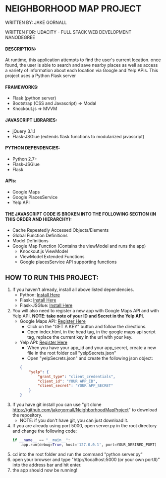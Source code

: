 
# NEIGHBORHOOD MAP PROJECT  
<p>WRITTEN BY: JAKE GORNALL</p>
<p>WRITTEN FOR: UDACITY - FULL STACK WEB DEVELOPMENT NANODEGREE</p>
 
#### DESCRIPTION:  
<p>At runtime, this application attempts to find the user's current location. 
once found, the user is able to search and save nearby places as well as
access a variety of information about each location via Google and Yelp APIs.
This project uses a Python Flask server</p>

#### FRAMEWORKS:  
- Flask (python server)  
- Bootstrap (CSS and Javascript) => Modal
- Knockout.js => MVVM

#### JAVASCRIPT LIBRARIES:  
- jQuery 3.1.1
- Flask-JSGlue (extends flask functions to modularized javascript)

#### PYTHON DEPENDENCIES:  
- Python 2.7+
- Flask-JSGlue
- Flask

#### APIs:  
- Google Maps
- Google PlacesService
- Yelp API

#### THE JAVASCRIPT CODE IS BROKEN INTO THE FOLLOWING SECTION (IN THIS ORDER AND HIERARCHY):  
+ Cache Repeatedly Accessed Objects/Elements  
+ Global Function Definitions  
+ Model Definitions  
+ Google Map Function (Contains the viewModel and runs the app)  
	- Knockout.js ViewModel  
	- ViewModel Extended Functions  
	- Google placesService API supporting functions

## HOW TO RUN THIS PROJECT:  
1. If you haven't already, install all above listed dependencies.
	- Python: <a href="https://www.python.org/downloads/">Install Here</a>
	- Flask: <a href="http://flask.pocoo.org/docs/0.11/installation/">Install Here</a>
	- Flask-JSGlue: <a href="http://stewartjpark.com/Flask-JSGlue/">Install Here</a>
2. You will also need to register a new app with Google Maps API and with Yelp API. **NOTE: take note of your ID and Secret in the Yelp API.**
	- Google Maps API: <a href="https://developers.google.com/maps/web/">Register Here</a>
		+ Click on the "GET A KEY" button and follow the directions.
		+ Open index.html, in the head tag, in the google maps api script tag, replace the current key in the url with your key.
	- Yelp API: <a href="https://www.yelp.com/developers/v2/manage_api_keys">Register Here</a>
		+ When you have your app_id and your app_secret, create a new file in the root folder call "yelpSecrets.json"
		+ Open "yelpSecrets.json" and create the following json object:
		```json
		{
			"yelp": {
				"grant_type": "client_credentials",
				"client_id": "YOUR APP_ID",
				"client_secret": "YOUR APP_SECRET"
			}
		}
		```
3. If you have git install you can use "git clone https://github.com/jakegornall/NeighborhoodMapProject" to download the repository.
	- NOTE: if you don't have git, you can just download it.
4. If you are already using port 5000, open server.py in the root directory and change the following code:
	```python
	if __name__ == "__main__":
	    app.run(debug=True, host='127.0.0.1', port=YOUR_DESIRED_PORT)
	```
5. cd into the root folder and run the command "python server.py"
6. open your browser and type "http://localhost:5000 (or your own port#)" into the address bar and hit enter.
7. the app should now be running!
